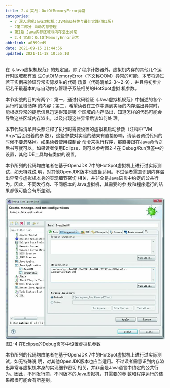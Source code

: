 ```yaml
---
title: 2.4 实战：OutOfMemoryError异常
categories: 
  - 7 深入理解Java虛拟机：JVM高级特性与最佳实践(第3版)
  - 2第二部分 自动内存管理
  - 第2章 Java内存区域与内存溢出异常
  - 2.4 实战：OutOfMemoryError异常
abbrlink: a0399ed9
date: 2021-09-15 21:44:56
updated: 2021-11-18 10:55:10
---
```

在《Java虚拟机规范》的规定里，除了程序计数器外，虚拟机内存的其他几个运行时区域都有发 生OutOfMemoryError（下文称OOM）异常的可能，本节将通过若干实例来验证异常实际发生的代码 场景（代码清单2-3～2-9），并且将初步介绍若干最基本的与自动内存管理子系统相关的HotSpot虚拟 机参数。

本节实战的目的有两个：第一，通过代码验证《Java虚拟机规范》中描述的各个运行时区域储存 的内容；第二，希望读者在工作中遇到实际的内存溢出异常时，能根据异常的提示信息迅速得知是哪 个区域的内存溢出，知道怎样的代码可能会导致这些区域内存溢出，以及出现这些异常后该如何处 理。

本节代码清单开头都注释了执行时需要设置的虚拟机启动参数（注释中“VM Args”后面跟着的参 数），这些参数对实验的结果有直接影响，请读者调试代码的时候不要忽略掉。如果读者使用控制台 命令来执行程序，那直接跟在Java命令之后书写就可以。如果读者使用Eclipse，则可以参考图2-4在 Debug/Run页签中的设置，其他IDE工具均有类似的设置。

本节所列的代码均由笔者在基于OpenJDK 7中的HotSpot虚拟机上进行过实际测试，如无特殊说 明，对其他OpenJDK版本也应当适用。不过读者需意识到内存溢出异常与虚拟机本身的实现细节密切 相关，并非全是Java语言中约定的公共行为。因此，不同发行商、不同版本的Java虚拟机，其需要的参 数和程序运行的结果都很可能会有所差别。

![image-20210915214400673](https://raw.githubusercontent.com/lanlan2017/images/master/Blog/Sum/20210915214400.png)
图2-4 在Eclipse的Debug页签中设置虚拟机参数

本节所列的代码均由笔者在基于OpenJDK 7中的HotSpot虚拟机上进行过实际测试，如无特殊说 明，对其他OpenJDK版本也应当适用。不过读者需意识到内存溢出异常与虚拟机本身的实现细节密切 相关，并非全是Java语言中约定的公共行为。因此，不同发行商、不同版本的Java虚拟机，其需要的参 数和程序运行的结果都很可能会有所差别。

